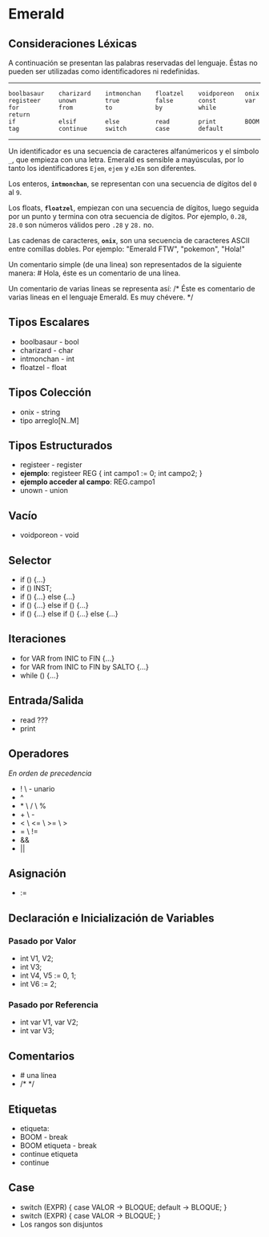 Emerald
=======


## Consideraciones Léxicas

A continuación se presentan las palabras reservadas del lenguaje. Éstas no pueden ser utilizadas como identificadores ni redefinidas.

------------------------------------------------------------------------

    boolbasaur    charizard    intmonchan    floatzel    voidporeon   onix    
    registeer     unown        true          false       const        var
    for           from         to            by          while        return
    if            elsif        else          read        print        BOOM
    tag           continue     switch        case        default

------------------------------------------------------------------------

Un identificador es una secuencia de caracteres alfanúmericos y el símbolo `_`, que empieza con una letra. Emerald es sensible a mayúsculas, 
por lo tanto los identificadores `Ejem`, `ejem` y `eJEm` son diferentes.

Los enteros, **`intmonchan`**, se representan con una secuencia de dígitos del `0` al `9`.

Los floats, **`floatzel`**, empiezan con una secuencia de dígitos, luego seguida por un punto y termina con otra secuencia de dígitos. 
Por ejemplo, `0.28`, `28.0` son números válidos pero `.28` y `28.` no.

Las cadenas de caracteres, **`onix`**, son una secuencia de caracteres ASCII entre comillas dobles. 
Por ejemplo: "Emerald FTW", "pokemon", "Hola!"

Un comentario simple (de una linea) son representados de la siguiente manera:
    # Hola, éste es un comentario de una línea.

Un comentario de varias lineas se representa así: 
      /* Éste es comentario de varias
         lineas en el lenguaje Emerald.
         Es muy chévere. */




## Tipos Escalares

* boolbasaur - bool
* charizard  - char
* intmonchan - int
* floatzel   - float

## Tipos Colección

* onix - string
* tipo arreglo[N..M]

## Tipos Estructurados

* registeer - register
* **ejemplo**: registeer REG { int campo1 := 0; int campo2; }
* **ejemplo acceder al campo**: REG.campo1  
* unown - union

## Vacío

* voidporeon - void

## Selector

* if () {...}
* if () INST;
* if () {...} else {...}
* if () {...} else if () {...}
* if () {...} else if () {...} else {...}

## Iteraciones

* for VAR from INIC to FIN {...}
* for VAR from INIC to FIN by SALTO {...}
* while () {...}

## Entrada/Salida

* read ???
* print 

## Operadores
_En orden de precedencia_

* \! \  - unario
* \^
* \* \  / \ %
* \+ \  - 
* \< \  <=  \  >=  \  > 
* \= \  !=
* \&&
* \||

## Asignación

* :=

## Declaración e Inicialización de Variables

### Pasado por Valor

* int V1, V2;
* int V3;
* int V4, V5 := 0, 1;
* int V6 := 2;

### Pasado por Referencia

* int var V1, var V2;
* int var V3;

## Comentarios

* \# una línea
* /* */ 

## Etiquetas

* etiqueta:
* BOOM - break
* BOOM etiqueta - break 
* continue etiqueta
* continue

## Case

* switch (EXPR) { case VALOR -> BLOQUE; default -> BLOQUE; }
* switch (EXPR) { case VALOR -> BLOQUE; }
* Los rangos son disjuntos
